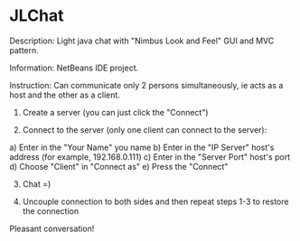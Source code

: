 # JLChat

Description: Light java chat with "Nimbus Look and Feel" GUI and MVC pattern.

Information: NetBeans IDE project.

Instruction: Can communicate only 2 persons simultaneously, ie acts as a host and the other as a client.

1) Create a server (you can just click the "Connect")

2) Connect to the server (only one client can connect to the server):

a) Enter in the "Your Name" you name 
b) Enter in the "IP Server" host's address (for example, 192.168.0.111) 
c) Enter in the "Server Port" host's port 
d) Choose "Client" in "Connect as" 
e) Press the "Connect"

3) Chat =)

4) Uncouple connection to both sides and then repeat steps 1-3 to restore the connection

Pleasant conversation!
